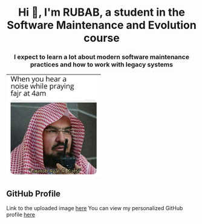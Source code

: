 <h1 align="center">Hi 👋, I'm RUBAB, a student in the Software Maintenance and Evolution course</h1>
<h3 align="center">I expect to learn a lot about modern software maintenance practices and how to work with legacy systems</h3>

<img src="https://github.com/SoftwareMaintenanceEvolution/tutorial-1-rubab2000/blob/profile-upload/%D8%A3%D9%86%D8%A7.jpeg" alt="Alt Text" width="250"/>

## GitHub Profile 
Link to the uploaded image [here](https://github.com/SoftwareMaintenanceEvolution/tutorial-1-rubab2000/blob/profile-upload/%D8%A3%D9%86%D8%A7.jpeg)
You can view my personalized GitHub profile [here](https://github.com/rub4b)
